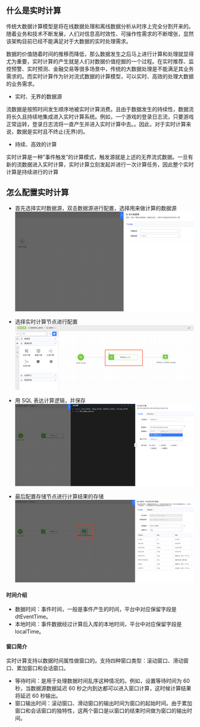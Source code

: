## 什么是实时计算

传统大数据计算模型是将在线数据处理和离线数据分析从时序上完全分割开来的。随着业务和技术不断发展，人们对信息高时效性、可操作性需求的不断增张，显然该架构目前已经不能满足对于大数据的实时处理需求。

数据的价值随着时间的推移而降低，那么数据发生之后马上进行计算和处理就显得尤为重要，实时计算的产生就是人们对数据价值挖掘的一个过程。在实时推荐、监控预警、实时预测、金融交易等很多场景中，传统的大数据处理是不能满足其业务需求的。而实时计算作为针对流式数据的计算模型，可以实时、高效的处理大数据的业务需求。

- 实时、无界的数据源

流数据是按照时间发生顺序地被实时计算消费。且由于数据发生的持续性，数据流将长久且持续地集成进入实时计算系统。例如，一个游戏的登录日志流，只要游戏正常运转，登录日志流将一直产生并进入实时计算中去。。因此，对于实时计算来说，数据是实时且不终止\(无界\)的。

- 持续、高效的计算

实时计算是一种”事件触发”的计算模式，触发源就是上述的无界流式数据。一旦有新的流数据进入实时计算，实时计算立刻发起并进行一次计算任务，因此整个实时计算是持续进行的计算


## 怎么配置实时计算

- 首先选择实时数据源，双击数据源进行配置，选择用来做计算的数据源
![](../../../assets/dataflow/stream-processing/dataflow-stream-source.png)

- 选择实时计算节点进行配置
![](../../../assets/dataflow/stream-processing/dataflow-stream-node.png)

- 用 SQL 表达计算逻辑，并保存
![](../../../assets/dataflow/stream-processing/dataflow-stream-node-sql.png)

- 最后配置存储节点进行计算结果的存储
![](../../../assets/dataflow/stream-processing/dataflow-stream-node-storage.png)

#### 时间介绍

 - 数据时间：事件时间，一般是事件产生的时间，平台中对应保留字段是 dtEventTime。
 - 本地时间：事件数据经过计算后入库的本地时间，平台中对应保留字段是 localTime。

#### 窗口简介

实时计算支持以数据时间属性做窗口的。支持四种窗口类型：滚动窗口、滑动窗口、累加窗口和会话窗口。
 - 等待时间：是用于处理数据时间乱序这种情况的。例如，设置等待时间为 60 秒，当数据源数据延迟 60 秒之内到达都可以进入窗口计算，这时候计算结果将延迟 60 秒输出。
 - 窗口输出时间：滚动窗口、滑动窗口的输出时间为窗口的起始时间。由于累加窗口和会话窗口的独特性，这两个窗口是以窗口的结束时间做为窗口的输出时间。